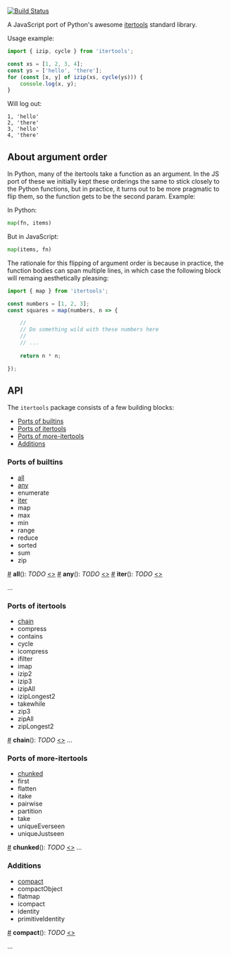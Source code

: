 [![Build Status](https://travis-ci.org/nvie/itertools.js.svg?branch=master)](https://travis-ci.org/nvie/itertools.js)

A JavaScript port of Python's awesome
[itertools](https://docs.python.org/library/itertools.html) standard library.

Usage example:

```javascript
import { izip, cycle } from 'itertools';

const xs = [1, 2, 3, 4];
const ys = ['hello', 'there'];
for (const [x, y] of izip(xs, cycle(ys))) {
    console.log(x, y);
}
```

Will log out:

    1, 'hello'
    2, 'there'
    3, 'hello'
    4, 'there'


## About argument order

In Python, many of the itertools take a function as an argument.  In the JS
port of these we initially kept these orderings the same to stick closely to
the Python functions, but in practice, it turns out to be more pragmatic to
flip them, so the function gets to be the second param.  Example:

In Python:

```python
map(fn, items)
```

But in JavaScript:

```python
map(items, fn)
```

The rationale for this flipping of argument order is because in practice, the
function bodies can span multiple lines, in which case the following block will
remaing aesthetically pleasing:

```javascript
import { map } from 'itertools';

const numbers = [1, 2, 3];
const squares = map(numbers, n => {

    //
    // Do something wild with these numbers here
    //
    // ...
     
    return n * n;

});
```

## API

The `itertools` package consists of a few building blocks:

* [Ports of builtins](#ports-of-builtins)
* [Ports of itertools](#ports-of-itertools)
* [Ports of more-itertools](#ports-of-more-itertools)
* [Additions](#additions)


### Ports of builtins

* [all](#all)
* [any](#any)
* enumerate
* [iter](#iter)
* map
* max
* min
* range
* reduce
* sorted
* sum
* zip

<a name="all" href="#all">#</a> <b>all</b>(): <i>TODO</i> [&lt;&gt;](https://github.com/nvie/itertools.js/blob/master/src/builtins.js "Source")
<a name="any" href="#any">#</a> <b>any</b>(): <i>TODO</i> [&lt;&gt;](https://github.com/nvie/itertools.js/blob/master/src/builtins.js "Source")
<a name="iter" href="#iter">#</a> <b>iter</b>(): <i>TODO</i> [&lt;&gt;](https://github.com/nvie/itertools.js/blob/master/src/builtins.js "Source")

...


### Ports of itertools

* [chain](#chain)
* compress
* contains
* cycle
* icompress
* ifilter
* imap
* izip2
* izip3
* izipAll
* izipLongest2
* takewhile
* zip3
* zipAll
* zipLongest2

<a name="chain" href="#chain">#</a> <b>chain</b>(): <i>TODO</i> [&lt;&gt;](https://github.com/nvie/itertools.js/blob/master/src/itertools.js "Source")
...


### Ports of more-itertools

* [chunked](#chunked)
* first
* flatten
* itake
* pairwise
* partition
* take
* uniqueEverseen
* uniqueJustseen

<a name="chunked" href="#chunked">#</a> <b>chunked</b>(): <i>TODO</i> [&lt;&gt;](https://github.com/nvie/itertools.js/blob/master/src/more-itertools.js "Source")
...


### Additions

* [compact](#compact)
* compactObject
* flatmap
* icompact
* identity
* primitiveIdentity

<a name="compact" href="#compact">#</a> <b>compact</b>(): <i>TODO</i> [&lt;&gt;](https://github.com/nvie/itertools.js/blob/master/src/custom.js "Source")

...
